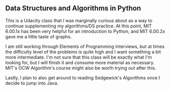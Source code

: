 ## Data Structures and Algorithms in Python
This is a Udacity class that I was marginally curious about as a way to continue supplementing my algorithms/DS practice. At this point, MIT 6.00.1x has been very helpful for an introduction to Python, and MIT 6.00.2x gave me a little taste of graphs. 

I am still working through Elements of Programming Interviews, but at times the difficulty level of the problems is quite high and I want something a bit more intermediate. I'm not sure that this class will be exactly what I'm looking for, but I will finish it and consume more material as necessary. MIT's OCW Algorithm's course might also be worth trying out after this. 

Lastly, I plan to also get around to reading Sedgewick's Algorithms once I decide to jump into Java.